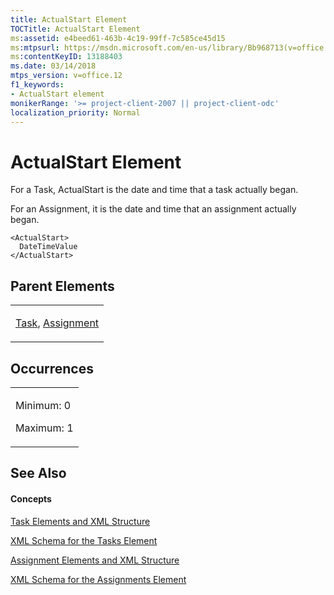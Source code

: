```yaml
---
title: ActualStart Element
TOCTitle: ActualStart Element
ms:assetid: e4beed61-463b-4c19-99ff-7c585ce45d15
ms:mtpsurl: https://msdn.microsoft.com/en-us/library/Bb968713(v=office.12)
ms:contentKeyID: 13188403
ms.date: 03/14/2018
mtps_version: v=office.12
f1_keywords:
- ActualStart element
monikerRange: '>= project-client-2007 || project-client-odc'
localization_priority: Normal
---
```


# ActualStart Element




For a Task, ActualStart is the date and time that a task actually began.

For an Assignment, it is the date and time that an assignment actually began.

    <ActualStart>
      DateTimeValue
    </ActualStart>

## Parent Elements

<table>
<colgroup>
<col style="width: 100%" />
</colgroup>
<tbody>
<tr class="odd">
<td><p><a href="task-element.md">Task</a>, <a href="assignment-element.md">Assignment</a></p></td>
</tr>
</tbody>
</table>

## Occurrences

<table>
<colgroup>
<col style="width: 100%" />
</colgroup>
<tbody>
<tr class="odd">
<td><p>Minimum: 0</p>
<p>Maximum: 1</p></td>
</tr>
</tbody>
</table>

## See Also

#### Concepts

[Task Elements and XML Structure](task-elements-and-xml-structure.md)

[XML Schema for the Tasks Element](xml-schema-for-the-tasks-element.md)

[Assignment Elements and XML Structure](assignment-elements-and-xml-structure.md)

[XML Schema for the Assignments Element](xml-schema-for-the-assignments-element.md)

